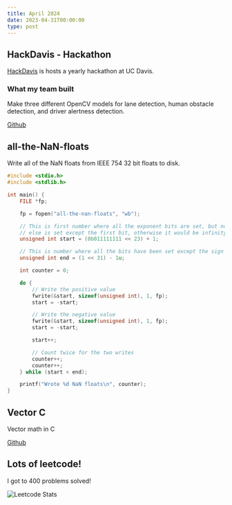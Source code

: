 ```yaml
---
title: April 2024
date: 2023-04-31T00:00:00
type: post
---
```


## HackDavis - Hackathon
[HackDavis](https://hackdavis.io/) is hosts a yearly hackathon at UC Davis.

### What my team built

Make three different OpenCV models for lane detection, human obstacle detection, and driver alertness detection.

[Github](https://github.com/JakeRoggenbuck/hackdavis-2024)

## all-the-NaN-floats

Write all of the NaN floats from IEEE 754 32 bit floats to disk.

```c
#include <stdio.h>
#include <stdlib.h>

int main() {
    FILE *fp;

    fp = fopen("all-the-nan-floats", "wb");

    // This is first number where all the exponent bits are set, but nothing
    // else is set except the first bit, otherwise it would be infinity or zero
    unsigned int start = (0b011111111 << 23) + 1;

    // This is number where all the bits have been set except the sign bit
    unsigned int end = (1 << 31) - 1u;

    int counter = 0;

    do {
        // Write the positive value
        fwrite(&start, sizeof(unsigned int), 1, fp);
        start = -start;

        // Write the negative value
        fwrite(&start, sizeof(unsigned int), 1, fp);
        start = -start;

        start++;

        // Count twice for the two writes
        counter++;
        counter++;
    } while (start < end);

    printf("Wrote %d NaN floats\n", counter);
}
```

## Vector C
Vector math in C

[Github](https://github.com/JakeRoggenbuck/vector-c)

## Lots of leetcode!

I got to 400 problems solved!

![Leetcode Stats](https://leetcard.jacoblin.cool/jakeroggenbuck?ext=heatmap)
